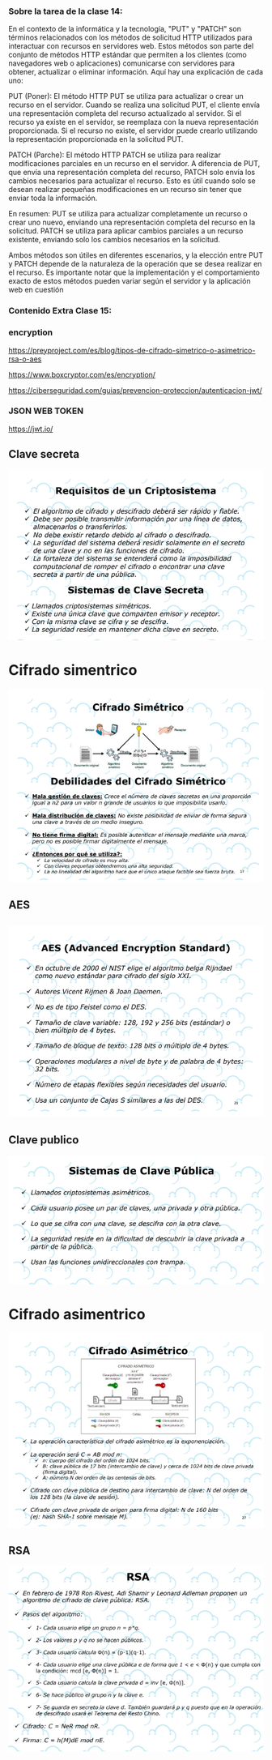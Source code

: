 ### Sobre la tarea de la clase 14:
En el contexto de la informática y la tecnología, "PUT" y "PATCH" son términos relacionados con los métodos de solicitud HTTP utilizados para interactuar con recursos en servidores web. 
Estos métodos son parte del conjunto de métodos HTTP estándar que permiten a los clientes (como navegadores web o aplicaciones) comunicarse con servidores para obtener, actualizar o eliminar información. Aquí hay una explicación de cada uno:


PUT (Poner): El método HTTP PUT se utiliza para actualizar o crear un recurso en el servidor. Cuando se realiza una solicitud PUT, el cliente envía una representación completa del recurso actualizado al servidor. Si el recurso ya existe en el servidor, se reemplaza con la nueva representación proporcionada. Si el recurso no existe, el servidor puede crearlo utilizando la representación proporcionada en la solicitud PUT.


PATCH (Parche): El método HTTP PATCH se utiliza para realizar modificaciones parciales en un recurso en el servidor. A diferencia de PUT, que envía una representación completa del recurso, PATCH solo envía los cambios necesarios para actualizar el recurso. Esto es útil cuando solo se desean realizar pequeñas modificaciones en un recurso sin tener que enviar toda la información.


En resumen:
PUT se utiliza para actualizar completamente un recurso o crear uno nuevo, enviando una representación completa del recurso en la solicitud.
PATCH se utiliza para aplicar cambios parciales a un recurso existente, enviando solo los cambios necesarios en la solicitud.


Ambos métodos son útiles en diferentes escenarios, y la elección entre PUT y PATCH depende de la naturaleza de la operación que se desea realizar en el recurso. Es importante notar que la implementación y el comportamiento exacto de estos métodos pueden variar según el servidor y la aplicación web en cuestión





### Contenido Extra Clase 15:

### encryption
https://preyproject.com/es/blog/tipos-de-cifrado-simetrico-o-asimetrico-rsa-o-aes

https://www.boxcryptor.com/es/encryption/ 

https://ciberseguridad.com/guias/prevencion-proteccion/autenticacion-jwt/ 

### JSON WEB TOKEN
https://jwt.io/

## Clave secreta
![Clave secreta](../ContenidoExtra/clave%20secreta.png)
# Cifrado simentrico
![Cifrado simentrico](../ContenidoExtra/cifrado%20simetrico.png)
## AES
![AES](../ContenidoExtra/aes.png)
------------------------------------------------------------------------------------------
## Clave publico
![Clave publico](../ContenidoExtra/clave%20publica.png)
# Cifrado asimentrico
![Cifrado asimentrico](../ContenidoExtra/cifrado%20asimetrico.png)
## RSA
![RSA](../ContenidoExtra/rsa.png)


